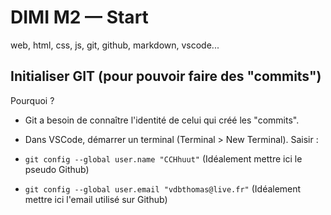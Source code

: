 # DIMI M2 — Start
web, html, css, js, git, github, markdown, vscode...

## Initialiser GIT (pour pouvoir faire des "commits")

Pourquoi ?
- Git a besoin de connaître l'identité de celui qui créé les "commits".

- Dans VSCode, démarrer un terminal (Terminal > New Terminal).
Saisir :
- `git config --global user.name "CCHhuut"` (Idéalement mettre ici le pseudo Github)
- `git config --global user.email "vdbthomas@live.fr"` (Idéalement mettre ici l'email utilisé sur Github)

